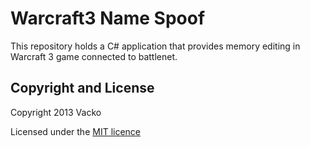 # Warcraft3 Name Spoof

This repository holds a C# application that provides memory editing in Warcraft 3 game connected to battlenet.

## Copyright and License

Copyright 2013 Vacko

Licensed under the [MIT licence](LICENSE)


